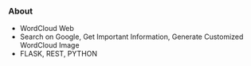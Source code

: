 ### About 
  - WordCloud Web
  - Search on Google, Get Important Information, Generate Customized WordCloud Image
  - FLASK, REST, PYTHON

